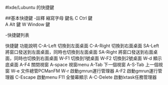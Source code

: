 #lxde/Lubuntu 的快捷鍵

##基本快捷鍵
-註釋
縮寫字母    鍵名
   C      Ctrl   鍵               
   A      Alt    鍵
   W      Window 鍵   

-快捷鍵列表

   快捷鍵            功能說明
  C-A-Left       切換到左面桌面
  C-A-Right      切換到右面桌面
  SA-Left        將窗口發送到左面桌面，同時也切換到左面桌面
  SA-Right       將窗口發送到右面桌面，同時也切換到右面桌面
  W-F1           切換到1號桌面
  W-F2           切換到2號桌面
  W-d            顯示底桌面
  A-F4           關閉視窗
  A-space        視窗menu
  A-Tab          下一個視窗
  A-S-Tab        上一個視窗
  W-e            文件總管PCManFM
  W-r            啟動gmrun運行管理器
  A-F2           啟動gmrun運行管理器
  C-Escape       啟動menu
  F11            全螢幕顯示
  A-C-Delete     啟動lxtask任務管理器
